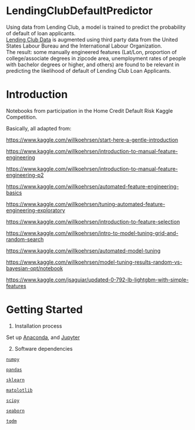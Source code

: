 # LendingClubDefaultPredictor
Using data from Lending Club, a model is trained to predict the probability of default of loan applicants.  
[Lending Club Data](https://www.lendingclub.com/info/download-data.action) is augmented using third party data from the United States 
Labour Bureau and the International Labour Organization.  
The result: some manually engineered features (Lat/Lon, proportion of college/associate degrees in zipcode area, unemployment rates of people with bachelor degrees or higher, and others) are found to be relevant in predicting the likelihood of default of Lending Club Loan Applicants. 

# Introduction 
Notebooks from participation in the Home Credit Default Risk Kaggle Competition. 

Basically, all adapted from: 

https://www.kaggle.com/willkoehrsen/start-here-a-gentle-introduction 

https://www.kaggle.com/willkoehrsen/introduction-to-manual-feature-engineering 

https://www.kaggle.com/willkoehrsen/introduction-to-manual-feature-engineering-p2 

https://www.kaggle.com/willkoehrsen/automated-feature-engineering-basics 

https://www.kaggle.com/willkoehrsen/tuning-automated-feature-engineering-exploratory 

https://www.kaggle.com/willkoehrsen/introduction-to-feature-selection 

https://www.kaggle.com/willkoehrsen/intro-to-model-tuning-grid-and-random-search 

https://www.kaggle.com/willkoehrsen/automated-model-tuning 

https://www.kaggle.com/willkoehrsen/model-tuning-results-random-vs-bayesian-opt/notebook 

https://www.kaggle.com/jsaguiar/updated-0-792-lb-lightgbm-with-simple-features

# Getting Started

1.	Installation process 

Set up [Anaconda](https://www.anaconda.com/download/), and [Jupyter](http://jupyter.org/) 

2.	Software dependencies 

[`numpy`](http://www.numpy.org/)  

[`pandas`](https://pandas.pydata.org/) 

[`sklearn`](http://scikit-learn.org/stable/) 

[`matplotlib`](https://matplotlib.org/) 

[`scipy`](https://www.scipy.org/)

[`seaborn`](https://seaborn.pydata.org/)

[`tqdm`](https://pypi.org/project/tqdm/)

